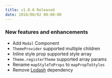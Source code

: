 ```yaml
---
title: v1.0.6 Released
date: 2018/06/02 00:00:00
---
```


### New features and enhancements

- Add `Modal` Component
- `ThemeProvider` supported multiple children
- Inline style prop supported style array
- `Theme.registerTheme` supported array params
- Rename `mapStyleToProps` to `mapPropToStyles`
- Remove [Lodash](https://lodash.com/) dependency

